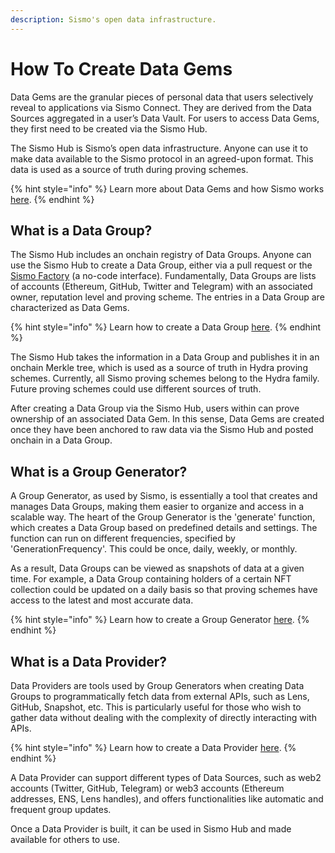 ```yaml
---
description: Sismo's open data infrastructure.
---
```


# How To Create Data Gems

Data Gems are the granular pieces of personal data that users selectively reveal to applications via Sismo Connect. They are derived from the Data Sources aggregated in a user’s Data Vault. For users to access Data Gems, they first need to be created via the Sismo Hub.

The Sismo Hub is Sismo’s open data infrastructure. Anyone can use it to make data available to the Sismo protocol in an agreed-upon format. This data is used as a source of truth during proving schemes.

{% hint style="info" %}
Learn more about Data Gems and how Sismo works [here](../core-components.md).
{% endhint %}

## What is a Data Group?

The Sismo Hub includes an onchain registry of Data Groups. Anyone can use the Sismo Hub to create a Data Group, either via a pull request or the [Sismo Factory](https://factory.sismo.io/) (a no-code interface). Fundamentally, Data Groups are lists of accounts (Ethereum, GitHub, Twitter and Telegram) with an associated owner, reputation level and proving scheme. The entries in a Data Group are characterized as Data Gems.

{% hint style="info" %}
Learn how to create a Data Group [here](create-your-data-group.md).
{% endhint %}

The Sismo Hub takes the information in a Data Group and publishes it in an onchain Merkle tree, which is used as a source of truth in Hydra proving schemes. Currently, all Sismo proving schemes belong to the Hydra family. Future proving schemes could use different sources of truth.

After creating a Data Group via the Sismo Hub, users within can prove ownership of an associated Data Gem. In this sense, Data Gems are created once they have been anchored to raw data via the Sismo Hub and posted onchain in a Data Group.

## What is a Group Generator?

A Group Generator, as used by Sismo, is essentially a tool that creates and manages Data Groups, making them easier to organize and access in a scalable way. The heart of the Group Generator is the 'generate' function, which creates a Data Group based on predefined details and settings. The function can run on different frequencies, specified by 'GenerationFrequency'. This could be once, daily, weekly, or monthly.

As a result, Data Groups can be viewed as snapshots of data at a given time. For example, a Data Group containing holders of a certain NFT collection could be updated on a daily basis so that proving schemes have access to the latest and most accurate data.

{% hint style="info" %}
Learn how to create a Group Generator [here](create-your-group-generator.md).
{% endhint %}

## What is a Data Provider?

Data Providers are tools used by Group Generators when creating Data Groups to programmatically fetch data from external APIs, such as Lens, GitHub, Snapshot, etc. This is particularly useful for those who wish to gather data without dealing with the complexity of directly interacting with APIs.

{% hint style="info" %}
Learn how to create a Data Provider [here](create-your-data-provider.md).
{% endhint %}

A Data Provider can support different types of Data Sources, such as web2 accounts (Twitter, GitHub, Telegram) or web3 accounts (Ethereum addresses, ENS, Lens handles), and offers functionalities like automatic and frequent group updates.

Once a Data Provider is built, it can be used in Sismo Hub and made available for others to use.
